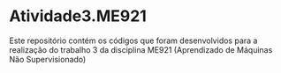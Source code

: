 # Atividade3.ME921
Este repositório contém os códigos que foram desenvolvidos para a realização do trabalho 3 da disciplina ME921 (Aprendizado de Máquinas Não Supervisionado)
